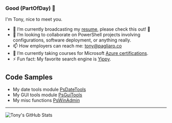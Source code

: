 ### Good $($PartOfDay) 👋
I'm Tony, nice to meet you. 

- 🔭 I’m currently broadcasting my [resume](https://github.com/tonypags/resume/), please check this out! 👀
- 👥 I’m looking to collaborate on PowerShell projects involving configurations, software deployment, or anything really. 
- 📫 How employers can reach me: tony@pagliaro.co
- 🌱 I’m currently taking courses for Microsoft [Azure certifications](https://docs.microsoft.com/en-us/users/tony-3972/).
- ⚡ Fun fact: My favorite search engine is [Yippy](https://yippy.com).


## Code Samples
- My date tools module [PsDateTools](https://github.com/tonypags/PsDateTools/)
- My GUI tools module [PsGuiTools](https://github.com/tonypags/PsGuiTools)
- My misc functions [PsWinAdmin](https://github.com/tonypags/PsWinAdmin)
<!--
- 💬 Ask me about 
- 📢 PSA: 
-->
---

<img align="left" alt="Tony's GitHub Stats" src="https://github-readme-stats.vercel.app/api?username=tonypags&show_icons=true&count_private=true" />
